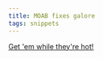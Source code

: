 ```yaml
---
title: MOAB fixes galore
tags: snippets
---
```


[Get 'em while they're hot!](http://docs.info.apple.com/article.html?artnum=305214)
